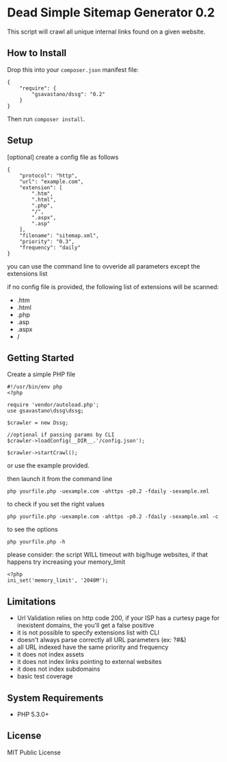 # Dead Simple Sitemap Generator 0.2

This script will crawl all unique internal links found on a given website. 

## How to Install

Drop this into your `composer.json`
manifest file:

    {
        "require": {
            "gsavastano/dssg": "0.2"
        }
    }

Then run `composer install`.

## Setup

[optional] create a config file as follows

	{
		"protocol": "http",
		"url": "example.com",
		"extension": [
			".htm",
			".html",
			".php",
			"/",
			".aspx",
			".asp"
		],
		"filename": "sitemap.xml",
		"priority": "0.3",
		"frequency": "daily"
	}

you can use the command line to ovveride all parameters except the extensions list

if no config file is provided, the following list of extensions will be scanned:

- .htm
- .html
- .php
- .asp
- .aspx
- /

## Getting Started

Create a simple PHP file

	#!/usr/bin/env php
    <?php
	
	require 'vendor/autoload.php';
	use gsavastano\dssg\dssg;
	
	$crawler = new Dssg;
	
	//optional if passing params by CLI
	$crawler->loadConfig(__DIR__.'/config.json');
	
	$crawler->startCrawl();

or use the example provided.
	
then launch it from the command line

	php yourfile.php -uexample.com -ahttps -p0.2 -fdaily -sexample.xml

to check if you set the right values

	php yourfile.php -uexample.com -ahttps -p0.2 -fdaily -sexample.xml -c

to see the options

	php yourfile.php -h

please consider: the script WILL timeout with big/huge websites, if that happens try increasing your memory_limit

	<?php
	ini_set('memory_limit', '2048M');
	

## Limitations

- Url Validation relies on http code 200, if your ISP has a curtesy page for inexistent domains, the you'll get a false positive
- it is not possible to specify extensions list with CLI
- doesn't always parse correctly all URL parameters (ex: ?#&)
- all URL indexed have the same priority and frequency
- it does not index assets
- it does not index links pointing to external websites
- it does not index subdomains
- basic test coverage

## System Requirements

* PHP 5.3.0+

## License

MIT Public License